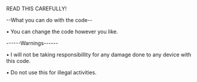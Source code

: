 READ THIS CAREFULLY!

--What you can do with the code--

• You can change the code however you like.

------Warnings------

• I will not be taking responsibillity for any damage done
  to any device with this code.

• Do not use this for illegal activities.

